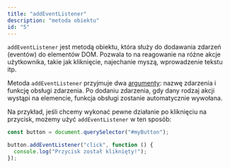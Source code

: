 ```yaml
---
title: "addEventListener"
description: "metoda obiektu"
id: "5"
---
```


`addEventListener` jest metodą obiektu, która służy do dodawania zdarzeń (eventów) do elementów DOM. Pozwala to na reagowanie na różne akcje użytkownika, takie jak kliknięcie, najechanie myszą, wprowadzenie tekstu itp.

Metoda `addEventListener` przyjmuje dwa <a href="/glossary/argument" target="_blank">argumenty</a>: nazwę zdarzenia i funkcję obsługi zdarzenia. Po dodaniu zdarzenia, gdy dany rodzaj akcji wystąpi na elemencie, funkcja obsługi zostanie automatycznie wywołana.

Na przykład, jeśli chcemy wykonać pewne działanie po kliknięciu na przycisk, możemy użyć `addEventListener` w ten sposób:

```js
const button = document.querySelector("#myButton");

button.addEventListener("click", function () {
  console.log("Przycisk został kliknięty!");
});
```
